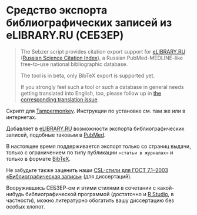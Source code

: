 # Средство экспорта библиографических записей из eLIBRARY.RU (СЕБЗЕР)

> The Sebzer script provides citation export support for [eLIBRARY.RU](https://elibrary.ru) ([Russian Science Citation Index](https://en.m.wikipedia.org/wiki/Russian_Science_Citation_Index)), a Russian PubMed-MEDLINE-like free-to-use national bibliographic database.
> 
> The tool is in beta, only BibTeX export is supported yet.
> 
> If you strongly feel such a tool or such a database in general needs getting translated into English, too, please follow up in [the corresponding translation issue](http://github.com/p1m-ortho/xs-sebzer/issues/4).

Скрипт для [Tampermonkey](https://tampermonkey.net). Инструкции по установке см. там же или в интернетах.

Добавляет в [eLIBRARY.RU](https://elibrary.ru) возможности экспорта библиографических записей, подобные таковым в [PubMed](https://pubmed.gov).

В настоящее время поддерживается экспорт только со страниц выдачи, только с ограничением по типу публикации `«статьи в журналах»` и только в формате [BibTeX](https://ru.wikipedia.org/wiki/BibTeX#Библиографические_базы:_bib-файлы).

Не забудьте также заценить наши [CSL-стили для ГОСТ 7.1–2003 «Библиографическая запись»](https://github.com/p1m-ortho/styles/blob/ba7d5eb5ad5ca73416a08c9c67c05a91b6e94538/russian-gost-71-2003-alpha.csl) (для диссертаций).

Вооружившись СЕБЗЕР-ом и этими стилями в сочетании с какой-нибудь библиографической программой (достаточно и [R Studio](https://rstudio.com), в частности), можно литературно обогатить вашу диссертацию без особых хлопот.